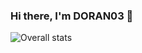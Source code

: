 ### Hi there, I'm DORAN03 👋

![Overall stats](https://github-readme-stats.vercel.app/api?username=DORAN03&theme=cobalt&show_icons=true&count_private=true)

